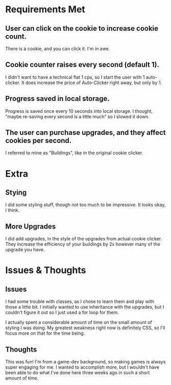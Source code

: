 # Requirements Met

## User can click on the cookie to increase cookie count.
There is a cookie, and you can click it. I'm in awe.

## Cookie counter raises every second (default 1).
I didn't want to have a technical flat 1 cps, so I start the user with 1 auto-clicker. It does increase the price of Auto-Clicker right away, but only by 1.

## Progress saved in local storage.
Progress is saved once every 10 seconds into local storage. I thought, "maybe re-saving every second is a little much" so I slowed it down.

## The user can purchase upgrades, and they affect cookies per second.
I referred to mine as "Buildings", like in the original cookie clicker. 

# Extra

## Stying
I did some styling stuff, though not too much to be impressive. It looks okay, I think.

## More Upgrades
I did add upgrades, in the style of the upgrades from actual cookie clicker. They increase the efficiency of your buildings by 2x however many of the upgrade you have.

# Issues & Thoughts

## Issues
I had some trouble with classes, as I chose to learn them and play with those a little bit. I initially wanted to use inheritance with the upgrades, but I couldn't figure it out so I just used a for loop for them.

I actually spent a considerable amount of time on the small amount of styling I was doing. My greatest weakness right now is definitely CSS, so I'll focus more on that for the time being.

## Thoughts
This was fun! I'm from a game-dev background, so making games is always super engaging for me. I wanted to accomplish more, but I wouldn't have been able to do what I've done here three weeks ago in such a short amount of time.